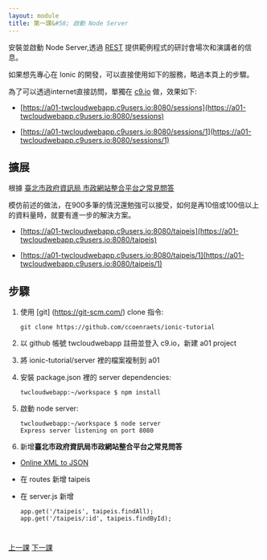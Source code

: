 ```yaml
---
layout: module
title: 第一課&#58; 啟動 Node Server
---
```


安裝並啟動 Node Server,透過 [REST](https://en.wikipedia.org/wiki/Representational_state_transfer) 提供範例程式的研討會場次和演講者的信息。

如果想先專心在 Ionic 的開發，可以直接使用如下的服務，略過本頁上的步驟。

為了可以透過internet直接訪問，單獨在 [c9.io](https://c9.io/) 做，效果如下:

- [https://a01-twcloudwebapp.c9users.io:8080/sessions](https://a01-twcloudwebapp.c9users.io:8080/sessions) 

- [https://a01-twcloudwebapp.c9users.io:8080/sessions/1](https://a01-twcloudwebapp.c9users.io:8080/sessions/1) 



## 擴展

根據 [臺北市政府資訊局 市政網站整合平台之常見問答](http://data.taipei/opendata/datalist/datasetMeta?oid=203f1657-bb4a-45a7-b25f-279b63136645)

模仿前述的做法，在900多筆的情況還勉強可以接受，如何是再10倍或100倍以上的資料量時，就要有進一步的解決方案。

- [https://a01-twcloudwebapp.c9users.io:8080/taipeis](https://a01-twcloudwebapp.c9users.io:8080/taipeis) 

- [https://a01-twcloudwebapp.c9users.io:8080/taipeis/1](https://a01-twcloudwebapp.c9users.io:8080/taipeis/1) 




## 步驟

1. 使用 [git] (https://git-scm.com/) clone 指令:

    ```
    git clone https://github.com/ccoenraets/ionic-tutorial
    ```



1. 以 github 帳號 twcloudwebapp 註冊並登入 c9.io，新建 a01 project

1. 將 ionic-tutorial/server 裡的檔案複制到 a01
 
1. 安裝 package.json 裡的 server dependencies:

    ```
    twcloudwebapp:~/workspace $ npm install
    ```

1. 啟動 node server:

    ```
    twcloudwebapp:~/workspace $ node server
    Express server listening on port 8080
    ```
  
1. 新增**臺北市政府資訊局市政網站整合平台之常見問答**

- [Online XML to JSON](http://beautifytools.com/xml-to-json-converter.php)
- 在 routes 新增 taipeis
- 在 server.js 新增 

    ```
    app.get('/taipeis', taipeis.findAll);
    app.get('/taipeis/:id', taipeis.findById);
    ```

    

<div class="row" style="margin-top:40px;">
<div class="col-sm-12">
<a href="index.html" class="btn btn-default"><i class="glyphicon glyphicon-chevron-left"></i> 
上一課</a>
<a href="install-ionic.html" class="btn btn-default pull-right">下一課 <i class="glyphicon 
glyphicon-chevron-right"></i></a>
</div>
</div>



